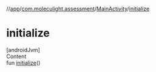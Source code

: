 //[app](../../../index.md)/[com.moleculight.assessment](../index.md)/[MainActivity](index.md)/[initialize](initialize.md)



# initialize  
[androidJvm]  
Content  
fun [initialize](initialize.md)()  



